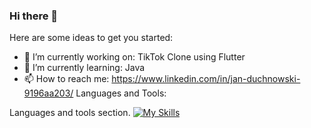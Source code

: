 ### Hi there 👋



Here are some ideas to get you started:

- 🔭 I’m currently working on: TikTok Clone using Flutter
- 🌱 I’m currently learning: Java
- 📫 How to reach me: https://www.linkedin.com/in/jan-duchnowski-9196aa203/
Languages and Tools:

Languages and tools section.
[![My Skills](https://skills.thijs.gg/icons?i=js,html,css,wasm,flutter)](https://skills.thijs.gg)




